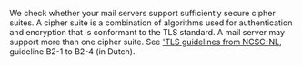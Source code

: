 We check whether your mail servers support sufficiently secure cipher suites. A cipher suite is a combination of algorithms used for authentication and encryption that is conformant to the TLS standard. A mail server may support more than one cipher suite. See ['TLS guidelines from NCSC-NL](https://www.ncsc.nl/actueel/whitepapers/ict-beveiligingsrichtlijnen-voor-transport-layer-security-tls.html), guideline B2-1 to B2-4 (in Dutch).
